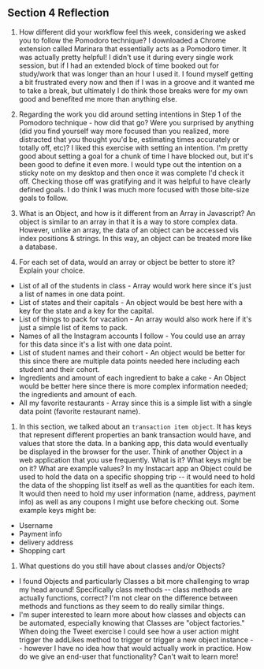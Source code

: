 ## Section 4 Reflection

1. How different did your workflow feel this week, considering we asked you to follow the Pomodoro technique?
I downloaded a Chrome extension called Marinara that essentially acts as a Pomodoro timer. It was actually pretty helpful! I didn't use it during every single work session, but if I had an extended block of time booked out for study/work that was longer than an hour I used it. I found myself getting a bit frustrated every now and then if I was in a groove and it wanted me to take a break, but ultimately I do think those breaks were for my own good and benefited me more than anything else.


1. Regarding the work you did around setting intentions in Step 1 of the Pomodoro technique - how did that go? Were you surprised by anything (did you find yourself way more focused than you realized, more distracted that you thought you'd be, estimating times accurately or totally off, etc)?
I liked this exercise with setting an intention. I'm pretty good about setting a goal for a chunk of time I have blocked out, but it's been good to define it even more. I would type out the intention on a sticky note on my desktop and then once it was complete I'd check it off. Checking those off was gratifying and it was helpful to have clearly defined goals. I do think I was much more focused with those bite-size goals to follow.

1. What is an Object, and how is it different from an Array in Javascript?
An object is similar to an array in that it is a way to store complex data. However, unlike an array, the data of an object can be accessed vis index positions & strings. In this way, an object can be treated more like a database.

1. For each set of data, would an array or object be better to store it? Explain your choice.

  * List of all of the students in class - Array would work here since it's just a list of names in one data point.
  * List of states and their capitals - An object would be best here with a key for the state and a key for the capital.
  * List of things to pack for vacation - An array would also work here if it's just a simple list of items to pack.
  * Names of all the Instagram accounts I follow - You could use an array for this data since it's a list with one data point.
  * List of student names and their cohort - An object would be better for this since there are multiple data points needed here including each student and their cohort.
  * Ingredients and amount of each ingredient to bake a cake - An Object would be better here since there is more complex information needed; the ingredients and amount of each.
  * All my favorite restaurants - Array since this is a simple list with a single data point (favorite restaurant name).

1. In this section, we talked about an `transaction item object`. It has keys that represent different properties an bank transaction would have, and values that store the data. In a banking app, this data would eventually be displayed in the browser for the user. Think of another Object in a web application that you use frequently. What is it? What keys might be on it? What are example values?
In my Instacart app an Object could be used to hold the data on a specific shopping trip -- it would need to hold the data of the shopping list itself as well as the quantities for each item. It would then need to hold my user information (name, address, payment info) as well as any coupons I might use before checking out. Some example keys might be:
  * Username
  * Payment info
  * delivery address
  * Shopping cart

1. What questions do you still have about classes and/or Objects?
* I found Objects and particularly Classes a bit more challenging to wrap my head around! Specifically class methods -- class methods are actually functions, correct? I'm not clear on the difference between methods and functions as they seem to do really similar things.
* I'm super interested to learn more about how classes and objects can be automated, especially knowing that Classes are "object factories." When doing the Tweet exercise I could see how a user action might trigger the addLikes method to trigger or trigger a new object instance -- however I have no idea how that would actually work in practice. How do we give an end-user that functionality? Can't wait to learn more!

